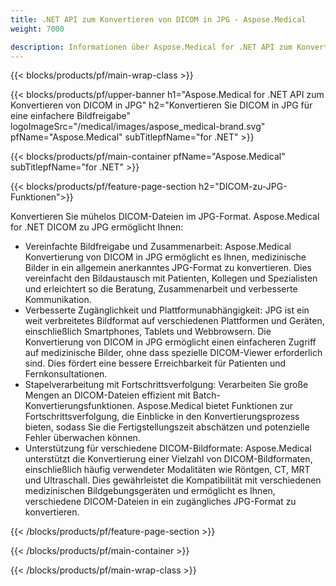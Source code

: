 ```yaml
---
title: .NET API zum Konvertieren von DICOM in JPG - Aspose.Medical
weight: 7000

description: Informationen über Aspose.Medical for .NET API zum Konvertieren von DICOM in JPG
---
```


{{< blocks/products/pf/main-wrap-class >}}

{{< blocks/products/pf/upper-banner h1="Aspose.Medical for .NET API zum Konvertieren von DICOM in JPG" h2="Konvertieren Sie DICOM in JPG für eine einfachere Bildfreigabe" logoImageSrc="/medical/images/aspose_medical-brand.svg" pfName="Aspose.Medical" subTitlepfName="for .NET" >}}

{{< blocks/products/pf/main-container pfName="Aspose.Medical" subTitlepfName="for .NET" >}}

{{< blocks/products/pf/feature-page-section h2="DICOM-zu-JPG-Funktionen">}}

<p>Konvertieren Sie mühelos DICOM-Dateien im JPG-Format. Aspose.Medical for .NET DICOM zu JPG ermöglicht Ihnen:</p>

<ul>
<li>Vereinfachte Bildfreigabe und Zusammenarbeit: Aspose.Medical Konvertierung von DICOM in JPG ermöglicht es Ihnen, medizinische Bilder in ein allgemein anerkanntes JPG-Format zu konvertieren. Dies vereinfacht den Bildaustausch mit Patienten, Kollegen und Spezialisten und erleichtert so die Beratung, Zusammenarbeit und verbesserte Kommunikation.</li>
<li>Verbesserte Zugänglichkeit und Plattformunabhängigkeit: JPG ist ein weit verbreitetes Bildformat auf verschiedenen Plattformen und Geräten, einschließlich Smartphones, Tablets und Webbrowsern. Die Konvertierung von DICOM in JPG ermöglicht einen einfacheren Zugriff auf medizinische Bilder, ohne dass spezielle DICOM-Viewer erforderlich sind. Dies fördert eine bessere Erreichbarkeit für Patienten und Fernkonsultationen.</li>
<li>Stapelverarbeitung mit Fortschrittsverfolgung: Verarbeiten Sie große Mengen an DICOM-Dateien effizient mit Batch-Konvertierungsfunktionen. Aspose.Medical bietet Funktionen zur Fortschrittsverfolgung, die Einblicke in den Konvertierungsprozess bieten, sodass Sie die Fertigstellungszeit abschätzen und potenzielle Fehler überwachen können.</li>
<li>Unterstützung für verschiedene DICOM-Bildformate: Aspose.Medical unterstützt die Konvertierung einer Vielzahl von DICOM-Bildformaten, einschließlich häufig verwendeter Modalitäten wie Röntgen, CT, MRT und Ultraschall. Dies gewährleistet die Kompatibilität mit verschiedenen medizinischen Bildgebungsgeräten und ermöglicht es Ihnen, verschiedene DICOM-Dateien in ein zugängliches JPG-Format zu konvertieren.</li>
</ul>

{{< /blocks/products/pf/feature-page-section >}}

{{< /blocks/products/pf/main-container >}}

{{< /blocks/products/pf/main-wrap-class >}}